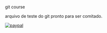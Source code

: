 git course

arquivo de teste do git pronto para ser comitado.

[![paypal](https://www.paypalobjects.com/en_US/i/btn/btn_dobateCC_LG.git)](https://www.paypal.com/cgi-bin/websrc?cmd=_s-xclick&hosted_button_id=UTMFZUHX6EUGE)
